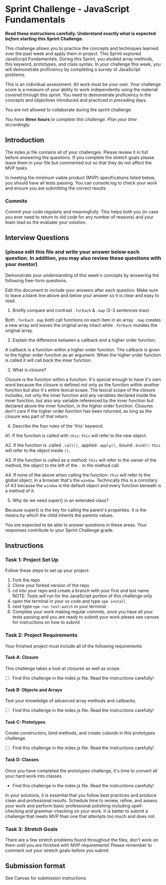 # Sprint Challenge - JavaScript Fundamentals

**Read these instructions carefully. Understand exactly what is expected _before_ starting this Sprint Challenge.**

This challenge allows you to practice the concepts and techniques learned over the past week and apply them in project. This Sprint explored JavaScript Fundamentals. During this Sprint, you studied array methods, this keyword, prototypes, and class syntax. In your challenge this week, you will demonstrate proficiency by completing a survey of JavaScript problems.

This is an individual assessment. All work must be your own. Your challenge score is a measure of your ability to work independently using the material covered through this sprint. You need to demonstrate proficiency in the concepts and objectives introduced and practiced in preceding days.

You are not allowed to collaborate during the sprint challenge. 

_You have **three hours** to complete this challenge. Plan your time accordingly._


## Introduction

The index.js file contains all of your challenges. Please review it in full before answering the questions. If you complete the stretch goals please leave them in your file but commented out so that they do not affect the MVP tasks 

In meeting the minimum viable product (MVP) specifications listed below, you should have all tests passing. You can console.log to check your work and ensure you are submitting the correct results 

### Commits

Commit your code regularly and meaningfully. This helps both you (in case you ever need to return to old code for any number of reasons) and your team lead as the evaluate your solution.

## Interview Questions
### (please edit this file and write your answer below each question. In addition, you may also review these questions with your mentor)
Demonstrate your understanding of this week's concepts by answering the following free-form questions.

Edit this document to include your answers after each question. Make sure to leave a blank line above and below your answer so it is clear and easy to read.

1. Briefly compare and contrast `.forEach` & `.map` (2-3 sentences max)

Both `.forEach` `.map` both call functions on each item in an array. `.map` creates a new array and leaves the original array intact while `.forEach` mutates the original array.

2. Explain the difference between a callback and a higher order function.

A callback is a function within a higher order function.
The callback is given to the higher order function as an argument.
When the higher order function is called it will call _back_ the inner function.

3. What is closure?

Closure is the function within a function. It's special enough to have it's own word because the closure is defined not only as the function within another function but also it's entire lexical scope. The lexical scope of the closure includes, not only the inner function and any variables declared inside the inner function, but also any variable referenced by the inner function but declared above the inner function, in the higher order function. Closures don't care if the higher order function has been returned, as long as the closure was part of that return.

4. Describe the four rules of the 'this' keyword.

A1. If the function is called with `this`: `this` will refer to the new object.

A2. If the function is .called `.call()`, .applied `.apply()`, .bound `.bind()`: `this` will refer to the object inside `()`.

A3. If the function is called as a method: `this` will refer to the owner of the method, the object to the left of the `.` in the method call.

A4. If none of the above when calling the function: `this` will refer to the global object, in a browser that's the `window`. Technically this is a corrollary of A3 because the `window` is the default object and every function beneath is a method of it.

5. Why do we need super() in an extended class?

Because super() is the key for calling the parent's properties. It is the means by which the child inherits the parents values.

You are expected to be able to answer questions in these areas. Your responses contribute to your Sprint Challenge grade. 

## Instructions

### Task 1: Project Set Up

Follow these steps to set up your project:

1. Fork the repo
2. Clone your forked version of the repo
3. cd into your repo and create a branch with your first and last name
NOTE: Tests will run for the JavaScript portion of this challenge only
4. open the terminal in your vs code and type `npm install`
5. next type `npm run test:watch` in your terminal
6. Complete your work making regular commits, once you have all your tests passing and you are ready to submit your work please see canvas for instructions on how to submit

### Task 2: Project Requirements

Your finished project must include all of the following requirements

#### Task A: Closure

This challenge takes a look at closures as well as scope. 
* [ ] Find this challenge in the index.js file. Read the instructions carefully!

#### Task B: Objects and Arrays

Test your knowledge of advanced array methods and callbacks.
* [ ] Find this challenge in the index.js file. Read the instructions carefully!

#### Task C: Prototypes

Create constructors, bind methods, and create cuboids in this prototypes challenge.
* [ ] Find this challenge in the index.js file. Read the instructions carefully!

#### Task D: Classes

Once you have completed the prototypes challenge, it's time to convert all your hard work into classes.
* Find this challenge in the index.js file. Read the instructions carefully!

In your solutions, it is essential that you follow best practices and produce clean and professional results. Schedule time to review, refine, and assess your work and perform basic professional polishing including spell-checking and grammar-checking on your work. It is better to submit a challenge that meets MVP than one that attempts too much and does not.

### Task 3: Stretch Goals 

There are a few stretch problems found throughout the files, don't work on them until you are finished with MVP requirements! Please remember to comment out your stretch goals before you submit 

## Submission format

See Canvas for submission instructions 

